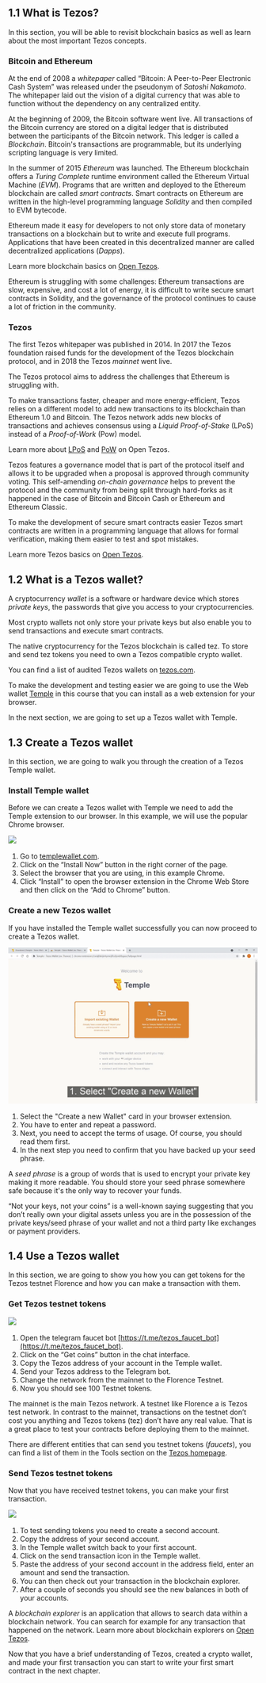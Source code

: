 ## 1.1 What is Tezos?
In this section, you will be able to revisit blockchain basics as well as learn about the most important Tezos concepts.

### Bitcoin and Ethereum
At the end of 2008 a *whitepaper* called “Bitcoin: A Peer-to-Peer Electronic Cash System” was released under the pseudonym of *Satoshi Nakamoto*. The whitepaper laid out the vision of a digital currency that was able to function without the dependency on any centralized entity.

At the beginning of 2009, the Bitcoin software went live. All transactions of the Bitcoin currency are stored on a digital ledger that is distributed between the participants of the Bitcoin network. This ledger is called a *Blockchain*. 
Bitcoin's transactions are programmable, but its underlying scripting language is very limited.

In the summer of 2015 *Ethereum* was launched. The Ethereum blockchain offers a *Turing Complete* runtime environment called the Ethereum Virtual Machine (*EVM*). 
Programs that are written and deployed to the Ethereum blockchain are called *smart contracts*. Smart contracts on Ethereum are written in the high-level programming language *Solidity* and then compiled to EVM bytecode.

Ethereum made it easy for developers to not only store data of monetary transactions on a blockchain but to write and execute full programs. Applications that have been created in this decentralized manner are called decentralized applications (*Dapps*).

Learn more blockchain basics on [Open Tezos](https://opentezos.com/blockchain-basics).

Ethereum is struggling with some challenges: Ethereum transactions are slow, expensive, and cost a lot of energy, it is difficult to write secure smart contracts in Solidity, and the governance of the protocol continues to cause a lot of friction in the community.

### Tezos
The first Tezos whitepaper was published in 2014. In 2017 the Tezos foundation raised funds for the development of the Tezos blockchain protocol, and in 2018 the Tezos *mainnet* went live.

The Tezos protocol aims to address the challenges that Ethereum is struggling with.

To make transactions faster, cheaper and more energy-efficient, Tezos relies on a different model to add new transactions to its blockchain than Ethereum 1.0 and Bitcoin. The Tezos network adds new blocks of transactions and achieves consensus using a *Liquid Proof-of-Stake* (LPoS) instead of a *Proof-of-Work* (Pow) model.

Learn more about [LPoS](https://opentezos.com/tezos-basics/liquid-proof-of-stake) and [PoW](https://opentezos.com/blockchain-basics/proof-of-work) on Open Tezos.

Tezos features a governance model that is part of the protocol itself and allows it to be upgraded when a proposal is approved through community voting. This self-amending *on-chain governance* helps to prevent the protocol and the community from being split through hard-forks as it happened in the case of Bitcoin and Bitcoin Cash or Ethereum and Ethereum Classic.

To make the development of secure smart contracts easier Tezos smart contracts are written in a programming language that allows for formal verification, making them easier to test and spot mistakes.

Learn more Tezos basics on [Open Tezos](https://opentezos.com/tezos-basics).

## 1.2 What is a Tezos wallet?

A cryptocurrency *wallet* is a software or hardware device which stores *private keys*, the passwords that give you access to your cryptocurrencies.

Most crypto wallets not only store your private keys but also enable you to send transactions and execute smart contracts.

The native cryptocurrency for the Tezos blockchain is called tez. To store and send tez tokens you need to own a Tezos compatible crypto wallet.

You can find a list of audited Tezos wallets on [tezos.com](https://tezos.com/learn/store-and-use/).

To make the development and testing easier we are going to use the Web wallet [Temple](https://templewallet.com/) in this course that you can install as a web extension for your browser.

In the next section, we are going to set up a Tezos wallet with Temple.

## 1.3 Create a Tezos wallet

In this section, we are going to walk you through the creation of a Tezos Temple wallet.

### Install Temple wallet
Before we can create a Tezos wallet with Temple we need to add the Temple extension to our browser. In this example, we will use the popular Chrome browser.

![](https://raw.githubusercontent.com/moritzfelipe/tezos-development-101/main/content/gifs/tezos_1_3_1_install_temple.gif)

1. Go to [templewallet.com](https://templewallet.com/).
2. Click on the “Install Now” button in the right corner of the page.
3. Select the browser that you are using, in this example Chrome.
4. Click “Install” to open the browser extension in the Chrome Web Store and then click on the “Add to Chrome” button. 

### Create a new Tezos wallet
If you have installed the Temple wallet successfully you can now proceed to create a Tezos wallet.

![](https://raw.githubusercontent.com/moritzfelipe/tezos-development-101/main/content/gifs/tezos_1_3_2_create_wallet.gif)

1. Select the "Create a new Wallet" card in your browser extension.
2. You have to enter and repeat a password.
3. Next, you need to accept the terms of usage. Of course, you should read them first.
4. In the next step you need to confirm that you have backed up your seed phrase. 

A *seed phrase* is a group of words that is used to encrypt your private key making it more readable. You should store your seed phrase somewhere safe because it's the only way to recover your funds.

“Not your keys, not your coins” is a well-known saying suggesting that you don’t really own your digital assets unless you are in the possession of the private keys/seed phrase of your wallet and not a third party like exchanges or payment providers.

## 1.4 Use a Tezos wallet
In this section, we are going to show you how you can get tokens for the Tezos testnet Florence and how you can make a transaction with them.

### Get Tezos testnet tokens
![](https://raw.githubusercontent.com/moritzfelipe/tezos-development-101/main/content/gifs/tezos_1_4_1_get_tokens.gif)

1. Open the telegram faucet bot [https://t.me/tezos_faucet_bot](https://t.me/tezos_faucet_bot).
2. Click on the “Get coins” button in the chat interface.
3. Copy the Tezos address of your account in the Temple wallet.
4. Send your Tezos address to the Telegram bot.
5. Change the network from the mainnet to the Florence Testnet.
6. Now you should see 100 Testnet tokens.

The mainnet is the main Tezos network. A testnet like Florence a is Tezos test network. In contrast to the mainnet, transactions on the testnet don’t cost you anything and Tezos tokens (tez) don’t have any real value. That is a great place to test your contracts before deploying them to the mainnet.

There are different entities that can send you testnet tokens (*faucets*), you can find a list of them in the Tools section on the [Tezos homepage](https://tezos.com/developer-portal).

### Send Tezos testnet tokens
Now that you have received testnet tokens, you can make your first transaction.

![](https://raw.githubusercontent.com/moritzfelipe/tezos-development-101/main/content/gifs/tezos_1_4_2_send_tokens.gif)

1. To test sending tokens you need to create a second account.
2. Copy the address of your second account.
3. In the Temple wallet switch back to your first account.
4. Click on the send transaction icon in the Temple wallet.
5. Paste the address of your second account in the address field, enter an amount and send the transaction.
6. You can then check out your transaction in the blockchain explorer.
7. After a couple of seconds you should see the new balances in both of your accounts.

A *blockchain explorer* is an application that allows to search data within a blockchain network. You can search for example for any transaction that happened on the network. Learn more about blockchain explorers on [Open Tezos](https://opentezos.com/explorer).

Now that you have a brief understanding of Tezos, created a crypto wallet, and made your first transaction you can start to write your first smart contract in the next chapter.
